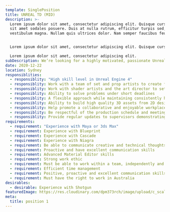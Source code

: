 ```yaml
---
template: SinglePosition
title: UNREAL TD (MID)
description: >-
  Lorem ipsum dolor sit amet, consectetur adipiscing elit. Quisque cursus justo
  sit amet sodales posuere. Duis at nulla rutrum, efficitur turpis sed,
  vestibulum magna. Nullam quis ultrices dolor. Nam semper faucibus feugiat.


  Lorem ipsum dolor sit amet, consectetur adipiscing elit. Quisque cursus justo sit amet sodales posuere. Duis at nulla rutrum, efficitur turpis sed, vestibulum magna. Nullam quis ultrices dolor. Nam semper faucibus feugiat.

  Lorem ipsum dolor sit amet, consectetur adipiscing elit.
subDescription: We’re looking for a highly motivated, passionate Unreal TD (Mid) to join us at our waterfront studio in Rhodes, Sydney.  
date: 2020-12-22
location: Sydney
responsiblities:
  - responsiblity: "High skill level in Unreal Engine 4"
  - responsiblity: Work with a team of set and prop artists to create final Assets
  - responsiblity: Work with shader artists and the art director to set the look and feel of environments.
  - responsiblity: Ability to solve problems under short deadlines
  - responsiblity: A flexible approach while maintaining consistently high standards
  - responsiblity: Ability to build high quality 3D assets from 2D designs
  - responsiblity: Help promote a collaborative and enjoyable workplace that fosters respect, empowerment, morale and quality
  - responsiblity: Be respectful of the production schedule and meeting weekly assignments/quotas
  - responsiblity: Provide regular updates to supervisors demonstrating the progression of your work.
requirements:
  - requirement: "Experience with Maya or 3ds Max"
  - requirement: Experience with Blueprint
  - requirement: Experience with Cascade
  - requirement: Experience with Niagra
  - requirement: Be able to communicate creative and technical thoughts
  - requirement: Proactive and have excellent communication skills
  - requirement: Advanced Material Editor skills
  - requirement: Strong work ethic
  - requirement: Must be able to work within a team, independently and take direction well
  - requirement: Efficient time management
  - requirement: Positive, proactive and excellent communication skills
  - requirement: Must have the right to work in Australia 
desirables:
  - desirable: Experience with Shotgun
featuredImage: https://res.cloudinary.com/dpm373rch/image/upload/c_scale,f_auto,q_auto,w_auto/v1612944998/jobs/visual-effects_1_hkrkj8.svg
meta:
  title: position 1
---
```

